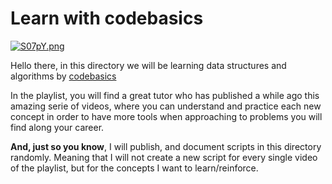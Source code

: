 # Learn with codebasics

[![S07pY.png](https://s13.gifyu.com/images/S07pY.png)](https://gifyu.com/image/S07pY)

Hello there, in this directory we will be learning data structures and algorithms by   [codebasics][0]

[0]: https://www.youtube.com/playlist?list=PLeo1K3hjS3uu_n_a__MI_KktGTLYopZ12 "codebasics"
In the playlist, you will find a great tutor who has published a while ago this amazing serie of videos, where you can understand and practice each new concept in order to have more tools when approaching to problems you will find along your career.

**And, just so you know**, I will publish, and document scripts in this directory randomly. Meaning that I will not create a new script for every single video of the playlist, but for the concepts I want to learn/reinforce.